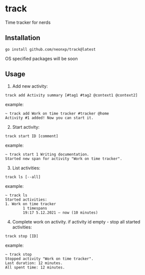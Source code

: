 # track
Time tracker for nerds

## Installation

```
go install github.com/neonxp/track@latest
```

OS specified packages will be soon

## Usage

1. Add new activity:
```
track add Activity summary [#tag1 #tag2 @context1 @context2]
```
example:
```
~ track add Work on time tracker #tracker @home
Activity #1 added! Now you can start it.
```
2. Start activity:
```
track start ID [comment]
```
example:
```
~ track start 1 Writing documentation.
Started new span for activity "Work on time tracker".
```
3. List activities:
```
track ls [--all]
```
example:
```
~ track ls
Started activities:
1. Work on time tracker
        1 timespans
        19:17 5.12.2021 — now (10 minutes)
```
4. Complete work on activity. if activity id empty - stop all started activities:
```
track stop [ID]
```
example:
```
~ track stop
Stopped activity "Work on time tracker".
Last duration: 12 minutes.
All spent time: 12 minutes.
```
